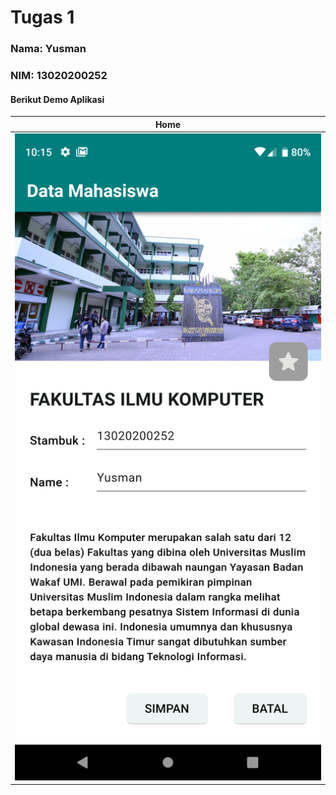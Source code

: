 # Tugas 1
### Nama: Yusman
### NIM: 13020200252

#### Berikut Demo Aplikasi
| Home        |
|--------------|
| <img src="https://github.com/yusmnn/Pemrograman_Mobile_Yusman/blob/main/01_Tugas/screenshots/output_apk.png" width="500" /> |

